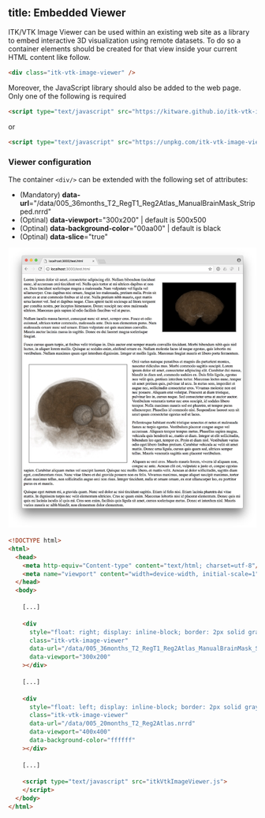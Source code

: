 title: Embedded Viewer
---

ITK/VTK Image Viewer can be used within an existing web site as a library to embed interactive 3D visualization using remote datasets.
To do so a container elements should be created for that view inside your current HTML content like follow.

```html
<div class="itk-vtk-image-viewer" />
```

Moreover, the JavaScript library should also be added to the web page. Only one of the following is required

```html
<script type="text/javascript" src="https://kitware.github.io/itk-vtk-image-viewer/app/itkVtkImageViewer.js">
```

or 

```html
<script type="text/javascript" src="https://unpkg.com/itk-vtk-image-viewer/dist/itkVtkImageViewer.js">
```

### Viewer configuration

The container `<div/>` can be extended with the following set of attributes:

- (Mandatory) __data-url__="/data/005_36months_T2_RegT1_Reg2Atlas_ManualBrainMask_Stripped.nrrd"
- (Optinal) __data-viewport__="300x200" | default is 500x500
- (Optinal) __data-background-color__="00aa00" | default is black
- (Optinal) __data-slice__="true"


![ItkVtkImageViewer-embedded](./embeddedViewer.jpg)

```html
<!DOCTYPE html>
<html>
  <head>
    <meta http-equiv="Content-type" content="text/html; charset=utf-8"/>
    <meta name="viewport" content="width=device-width, initial-scale=1">
  </head>
  <body>

    [...]

    <div
      style="float: right; display: inline-block; border: 2px solid gray; margin: 20px;"
      class="itk-vtk-image-viewer"
      data-url="/data/005_36months_T2_RegT1_Reg2Atlas_ManualBrainMask_Stripped.nrrd"
      data-viewport="300x200"
    ></div>

    [...]

    <div
      style="float: left; display: inline-block; border: 2px solid gray; margin: 20px;"
      class="itk-vtk-image-viewer"
      data-url="/data/005_20months_T2_Reg2Atlas.nrrd"
      data-viewport="400x400"
      data-background-color="ffffff"
    ></div>

    [...]

    <script type="text/javascript" src="itkVtkImageViewer.js">
    </script>
  </body>
</html>
```
